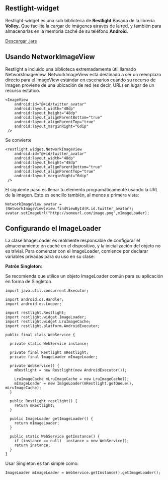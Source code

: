 <h2>
  Restlight-widget
</h2>

<p>
  Restlight-widget es una sub biblioteca de <b>Restlight</b> Basada de la librería <b>Volley.</b> Que facilita la cargar de imágenes através de la red, y también para almacenarlas en la memoria caché de su teléfono <b>Android</b>.  
</p>
<p>
  <a href="https://github.com/JesusBetaX/Restlight/raw/master/dist">Descargar .jars</a>
</p>

## Usando NetworkImageView

Restlight a incluido una biblioteca extremadamente útil llamado NetworkImageView. NetworkImageView está destinado a ser un reemplazo directo para el ImageView estándar en escenarios cuando su recurso de imagen proviene de una ubicación de red (es decir, URL) en lugar de un recurso estático.

```
<ImageView
    android:id="@+id/twitter_avatar"
    android:layout_width="48dp"
    android:layout_height="48dp"
    android:layout_alignParentBottom="true"
    android:layout_alignParentTop="true"
    android:layout_marginRight="6dip"
 />
```
Se convierte
```
<restlight.widget.NetworkImageView
    android:id="@+id/twitter_avatar"
    android:layout_width="48dp"
    android:layout_height="48dp"
    android:layout_alignParentBottom="true"
    android:layout_alignParentTop="true"
    android:layout_marginRight="6dip"
 />
```

El siguiente paso es llenar tu elemento programáticamente usando la URL de la imagen. Esto es sencillo también, al menos a primera vista:
```
NetworkImageView avatar = (NetworkImageView)view.findViewById(R.id.twitter_avatar);
avatar.setImageUrl("http://someurl.com/image.png",mImageLoader);
```

## Configurando el ImageLoader

La clase ImageLoader es realmente responsable de configurar el almacenamiento en caché en el dispositivo, y la inicialización del objeto no es trivial. Para comenzar con el ImageLoader, comience por declarar variables privadas para su uso en su clase:

**Patrón Singleton**:

Se recomienda que utilice un objeto ImageLoader común para su aplicación en forma de Singleton.

```
import java.util.concurrent.Executor;

import android.os.Handler;
import android.os.Looper;

import restlight.Restlight;
import restlight.widget.ImageLoader;
import restlight.widget.LruImageCache;
import restlight.platform.AndroidExecutor;

public final class WebService {

  private static WebService instance;
  
  private final Restlight mRestlight;
  pricate final ImageLoader mImageLoader; 
  
  private WebService() {  
    mRestlight = new Restlight(new AndroidExecutor());

    LruImageCache mLruImageCache = new LruImageCache();
    mImageLoader = new ImageLoader(mRestlight.getQueue(), mLruImageCache); 
  }
  
  public Restlight restlight() {
    return mRestlight;
  }

  public ImageLoader getImageLoader() {
    return mImageLoader;
  }
  
  public static WebService getInstance() {
    if (instance == null)  instance = new WebService();
    return instance;
  }
}
```
Usar Singleton es tan simple como:

```
ImageLoader mImageLoader = WebService.getInstance().getImageLoader();
```
